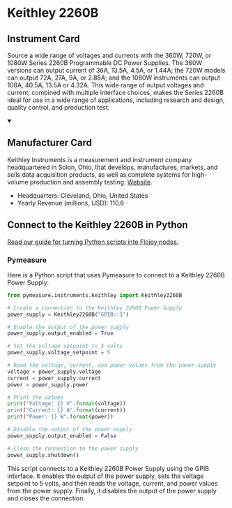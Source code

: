 
# Keithley 2260B

## Instrument Card

Source a wide range of voltages and currents with the 360W, 720W, or 1080W Series 2260B Programmable DC Power Supplies. The 360W versions can output current of 36A, 13.5A, 4.5A, or 1.44A; the 720W models can output 72A, 27A, 9A, or 2.88A; and the 1080W instruments can output 108A, 40.5A, 13.5A or 4.32A. This wide range of output voltages and current, combined with multiple interface choices, makes the Series 2260B ideal for use in a wide range of applications, including research and design, quality control, and production test.

<details open>
<summary><h2>Manufacturer Card</h2></summary>
Keithley Instruments is a measurement and instrument company headquartered in Solon, Ohio, that develops, manufactures, markets, and sells data acquisition products, as well as complete systems for high-volume production and assembly testing. <a href=https://www.tek.com/en>Website</a>.
<br>
<ul>
  <li>Headquarters: Cleveland, Ohio, United States</li>
  <li>Yearly Revenue (millions, USD): 110.6</li>
</ul>
</details>

## Connect to the Keithley 2260B in Python

[Read our guide for turning Python scripts into Flojoy nodes.](https://docs.flojoy.ai/custom-nodes/creating-custom-node/)


### Pymeasure

Here is a Python script that uses Pymeasure to connect to a Keithley 2260B Power Supply:

```python
from pymeasure.instruments.keithley import Keithley2260B

# Create a connection to the Keithley 2260B Power Supply
power_supply = Keithley2260B("GPIB::1")

# Enable the output of the power supply
power_supply.output_enabled = True

# Set the voltage setpoint to 5 volts
power_supply.voltage_setpoint = 5

# Read the voltage, current, and power values from the power supply
voltage = power_supply.voltage
current = power_supply.current
power = power_supply.power

# Print the values
print("Voltage: {} V".format(voltage))
print("Current: {} A".format(current))
print("Power: {} W".format(power))

# Disable the output of the power supply
power_supply.output_enabled = False

# Close the connection to the power supply
power_supply.shutdown()
```

This script connects to a Keithley 2260B Power Supply using the GPIB interface. It enables the output of the power supply, sets the voltage setpoint to 5 volts, and then reads the voltage, current, and power values from the power supply. Finally, it disables the output of the power supply and closes the connection.

